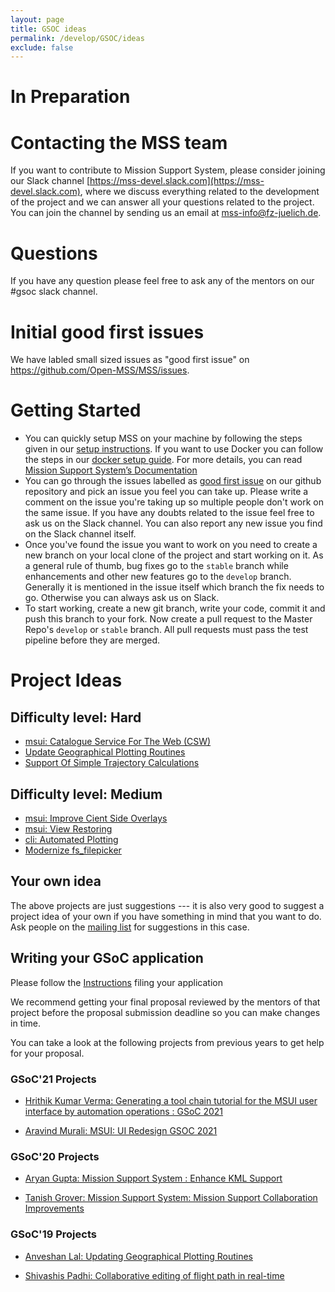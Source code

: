 ```yaml
---
layout: page
title: GSOC ideas
permalink: /develop/GSOC/ideas
exclude: false
---
```


# In Preparation

# Contacting the MSS team
If you want to contribute to Mission Support System, 
please consider joining our Slack channel [https://mss-devel.slack.com](https://mss-devel.slack.com), 
where we discuss everything related to the development of the project and we can answer 
all your questions related to the project. You can join the channel by sending us an 
email at <mss-info@fz-juelich.de>.

# Questions 
If you have any question please feel free to ask any of the mentors on our #gsoc slack channel.

# Initial good first issues
We have labled small sized issues as "good first issue" on <https://github.com/Open-MSS/MSS/issues>.

# Getting Started
 - You can quickly setup MSS on your machine by following the steps given in our [setup instructions](/develop/Setup-Instructions). If you want to use Docker you can follow the steps in our [docker setup guide](/develop/docker_images). For more details, you can read [Mission Support System’s Documentation](https://mss.readthedocs.io/en/stable)
 - You can go through the issues labelled as [good first issue](https://github.com/Open-MSS/MSS/issues?q=is%3Aissue+is%3Aopen+label%3A%22good+first+issue%22) on our github repository and pick an issue you feel you can take up. Please write a comment on the issue you're taking up so multiple people don't work on the same issue. If you have any doubts related to the issue feel free to ask us on the Slack channel. You can also report any new issue you find on the Slack channel itself.
 - Once you've found the issue you want to work on you need to create a new branch on your local clone of the project and start working on it. As a general rule of thumb, bug fixes go to the `stable` branch while enhancements and other new features go to the `develop` branch. Generally it is mentioned in the issue itself which branch the fix needs to go. Otherwise you can always ask us on Slack.
 - To start working, create a new git branch, write your code, commit it and push this branch to your fork. Now create a pull request to the Master Repo's `develop` or `stable` branch. All pull requests must pass the test pipeline before they are merged.


# Project Ideas

## Difficulty level: Hard
 * [msui: Catalogue Service For The Web (CSW)](/develop/GSOC/catalogue_service_for_the_web)
 * [Update Geographical Plotting Routines](/develop/GSOC/update_geographical_plotting_routines)
 * [Support Of Simple Trajectory Calculations](/develop/GSOC/support_of_simple_trajectory_calculations)


## Difficulty level: Medium
 * [msui: Improve Cient Side Overlays](/develop/GSOC/client_side_overlays)
 * [msui: View Restoring](/develop/GSOC/view_restoring)
 * [cli: Automated Plotting](/develop/GSOC/automated_plotting)
 * [Modernize fs_filepicker](/develop/GSOC/modernize_fs_filepicker)
 


## Your own idea

The above projects are just suggestions --- it is also very good to suggest a project idea of your own if you have
something in mind that you want to do. Ask people on the 
[mailing list](https://lists.fz-juelich.de/mailman/listinfo/mss-info) for suggestions in this case.




## Writing your GSoC application

Please follow the [Instructions](/develop/GSOC/instructions) filing your application

We recommend getting your final proposal reviewed by the mentors of that project before the 
proposal submission deadline so you can make changes in time.

You can take a look at the following projects from previous years to get help for your proposal.

### GSoC'21 Projects

- [Hrithik Kumar Verma: Generating a tool chain tutorial for the MSUI user interface by automation operations : GSoC 2021](https://github.com/Open-MSS/MSS/wiki/Generating-a-tool-chain-tutorial-for-the-MSUI-user-interface-by-automation-operations-:-GSoC---2021)

- [Aravind Murali: MSUI: UI Redesign GSOC 2021](https://github.com/Open-MSS/MSS/wiki/MSUI:-UI-Redesign---GSOC-2021)

### GSoC'20 Projects

- [Aryan Gupta: Mission Support System : Enhance KML Support](https://github.com/Open-MSS/MSS/wiki/KML:-Enhance-KML-Support---GSoC-2020)

- [Tanish Grover: Mission Support System: Mission Support Collaboration Improvements](https://github.com/Open-MSS/MSS/wiki/Mscolab:-Mission-Support-Collaboration-Improvements---GSoC-2020)

### GSoC'19 Projects

- [Anveshan Lal: Updating Geographical Plotting Routines](https://github.com/Open-MSS/MSS/wiki/Cartopy:-Updating-Geographical-Plotting-Routines----GSoC-2019)

- [Shivashis Padhi: Collaborative editing of flight path in real-time](https://github.com/Open-MSS/MSS/wiki/Mscolab:-Collaborative-editing-of-flight-path-in-real-time---GSoC19)
